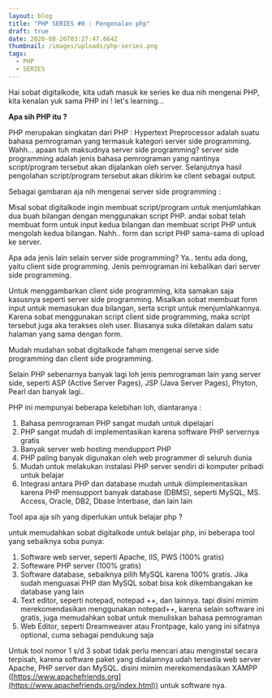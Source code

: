 ```yaml
---
layout: blog
title: "PHP SERIES #0 : Pengenalan php"
draft: true
date: 2020-08-26T03:27:47.664Z
thumbnail: /images/uploads/php-series.png
tags:
  - PHP
  - SERIES
---
```

Hai sobat digitalkode, kita udah masuk ke series ke dua nih mengenai PHP, kita kenalan yuk sama PHP ini ! let's learning...

**Apa sih PHP itu ?**

PHP merupakan singkatan dari PHP : Hypertext Preprocessor adalah suatu bahasa pemrograman yang termasuk kategori server side programming. Wahh... apaan tuh maksudnya server side programming? server side programming adalah jenis bahasa pemrograman yang nantinya script/program tersebut akan dijalankan oleh server. Selanjutnya hasil pengolahan script/program tersebut akan dikirim ke client sebagai output.

Sebagai gambaran aja nih mengenai server side programming :

Misal sobat digitalkode ingin membuat script/program untuk menjumlahkan dua buah bilangan dengan menggunakan script PHP. andai sobat telah membuat form untuk input kedua bilangan dan membuat script PHP untuk mengolah kedua bilangan. Nahh.. form dan script PHP sama-sama di upload ke server.

Apa ada jenis lain selain server side programming? Ya.. tentu ada dong, yaitu client side programming. Jenis pemrograman ini kebalikan dari server side programming. 

Untuk menggambarkan client side programming, kita samakan saja kasusnya seperti server side programming. Misalkan sobat membuat form input untuk memasukan dua bilangan, serta script untuk menjumlahkannya. Karena sobat menggunakan script client side programming, maka script tersebut juga aka terakses oleh user. Biasanya suka diletakan dalam satu halaman yang sama dengan form.

Mudah mudahan sobat digitalkode faham mengenai serve side programming dan client side programming.

Selain PHP sebenarnya banyak lagi loh jenis pemrograman lain yang server side, seperti ASP (Active Server Pages), JSP (Java Server Pages), Phyton, Pearl dan banyak lagi.. 

PHP ini mempunyai beberapa kelebihan loh, diantaranya :

1. Bahasa pemrograman PHP sangat mudah untuk dipelajari
2. PHP sangat mudah di implementasikan karena software PHP servernya gratis
3. Banyak server web hosting mendupport PHP
4. PHP paling banyak digunakan oleh web programmer di seluruh dunia
5. Mudah untuk melakukan instalasi PHP server sendiri di komputer pribadi untuk belajar
6. Integrasi antara PHP dan database mudah untuk diimplementasikan karena PHP mensupport banyak database (DBMS), seperti MySQL, MS. Access, Oracle, DB2, Dbase Interbase, dan lain lain

Tool apa aja sih yang diperlukan untuk belajar php ?

untuk memudahkan sobat digitalkode untuk belajar php, ini beberapa tool yang sebaiknya soba punya:

1. Software web server, seperti Apache, IIS, PWS (100% gratis)
2. Softeware PHP server (100% gratis)
3. Software database, sebaiknya pilih MySQL karena 100% gratis. Jika sudah menguasai PHP dan MySQL sobat bisa kok dikembangakan ke database yang lain
4. Text editor, seperti notepad, notepad ++, dan lainnya. tapi disini mimim merekomendasikan menggunakan notepad++, karena selain software ini gratis, juga memudahkan sobat untuk menuliskan bahasa pemrograman
5. Web Editor, seperti Dreamweaver atau Frontpage, kalo yang ini sifatnya optional, cuma sebagai pendukung saja

Untuk tool nomor 1 s/d 3 sobat tidak perlu mencari atau menginstal secara terpisah, karena software paket yang didalamnya udah tersedia web server Apache, PHP server dan MySQL. disini mimim merekomendasikan XAMPP ([https://www.apachefriends.org](https://www.apachefriends.org/index.html)) untuk software nya.